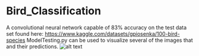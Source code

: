 # Bird_Classification

A convolutional neural network capable of 83% accuracy on the test data set found here: https://www.kaggle.com/datasets/gpiosenka/100-bird-species
ModelTesting.py can be used to visualize several of the images that and their predictions.
![alt text](birdClassification.png)
